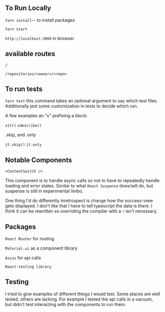 ## To Run Locally

`Yarn install`-- to install packages

`Yarn start`

`http://localhost:3000` in browser

## available routes

`/`

`/repositories/<owner>/<repo>`

## To run tests

`Yarn test` this command takes an optional argument to say which test files. Additionally jest some customization in tests to decide which run.

A few examples an "x" prefixing a block:

`xit()`
`xdescribe()`

.skip, and .only

`it.skip()`
`it.only`

## Notable Components

`<ContentSwitch />`

This component is to handle async calls so not to have to repeatedly handle loading and error states. Similar to what `React Suspense` does/will do, but suspense is still in experimental limbo.

One thing I'd do differently inretrospect is change how the success-view gets displayed. I don't like that I have to tell typescript the data is there. I think it can be rewritten so overriding the compiler with a `!` isn't necessary.

## Packages

`React Router` for routing

`Material-ui` as a component library

`Axios` for api calls

`React-testing library`

## Testing

I tried to give examples of different things I would test. Some places are well tested, others are lacking. For example I tested the api calls in a vacuum, but didn't test interacting with the components to run them.
